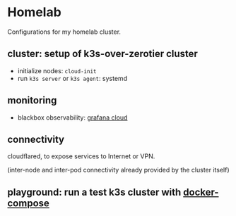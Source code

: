 # Homelab

Configurations for my homelab cluster.

## cluster: setup of k3s-over-zerotier cluster

- initialize nodes: `cloud-init`
- run `k3s server` or `k3s agent`: systemd

## monitoring

- blackbox observability: [grafana cloud](https://grafana.com/)

<!--
- whitebox monitoring: baselime?
-->

## connectivity

cloudflared, to expose services to Internet or VPN.

(inter-node and inter-pod connectivity already provided by the cluster itself)

## playground: run a test k3s cluster with [docker-compose](https://github.com/k3s-io/k3s/blob/master/docker-compose.yml)

